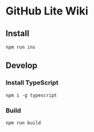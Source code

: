 # GitHub Lite Wiki

## Install

```
npm run ins
```

## Develop

### Install TypeScript

```
npm i -g typescript
```

### Build

```
npm run build
```

